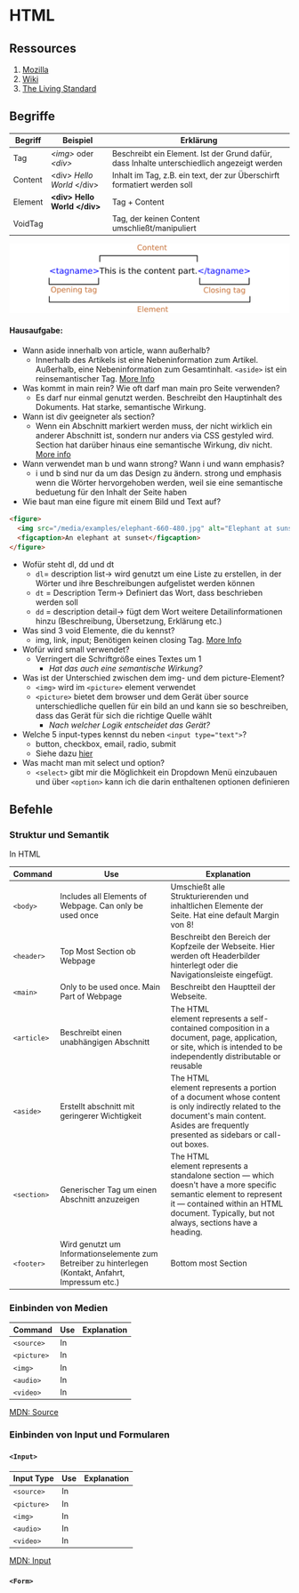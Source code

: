 # HTML

## Ressources

1. [Mozilla](https://developer.mozilla.org/en-US/)
1. [Wiki](https://en.wikipedia.org/wiki/List_of_XML_and_HTML_character_entity_references)
1. [The Living Standard](https://html.spec.whatwg.org/dev/)

## Begriffe

| Begriff | Beispiel                       | Erklärung                                                                                  |
| ------- | ------------------------------ | ------------------------------------------------------------------------------------------ |
| Tag     | _\<img>_ oder _\<div>_         | Beschreibt ein Element. Ist der Grund dafür, dass Inhalte unterschiedlich angezeigt werden |
| Content | \<div> _Hello World_ \</div>   | Inhalt im Tag, z.B. ein text, der zur Überschirft formatiert werden soll                   |
| Element | **\<div> Hello World \</div>** | Tag + Content                                                                              |
| VoidTag | <img src="" alt="">            | Tag, der keinen Content umschließt/manipuliert                                             |

![Element Struktur](/resources/html_element-structure.png)

#### Hausaufgabe:

- Wann aside innerhalb von article, wann außerhalb?
  - Innerhalb des Artikels ist eine Nebeninformation zum Artikel. Außerhalb, eine Nebeninformation zum Gesamtinhalt. `<aside>` ist ein reinsemantischer Tag. [More Info](http://html5doctor.com/aside-revisited/)
- Was kommt in main rein? Wie oft darf man main pro Seite verwenden?
  - Es darf nur einmal genutzt werden. Beschreibt den Hauptinhalt des Dokuments. Hat starke, semantische Wirkung.
- Wann ist div geeigneter als section?
  - Wenn ein Abschnitt markiert werden muss, der nicht wirklich ein anderer Abschnitt ist, sondern nur anders via CSS gestyled wird. Section hat darüber hinaus eine semantische Wirkung, div nicht. [More info](https://developer.mozilla.org/en-US/docs/Web/HTML/Element/section#Usage_notes)
- Wann verwendet man b und wann strong? Wann i und wann emphasis?
  - i und b sind nur da um das Design zu ändern. strong und emphasis wenn die Wörter hervorgehoben werden, weil sie eine semantische beduetung für den Inhalt der Seite haben
- Wie baut man eine figure mit einem Bild und Text auf?

```html
<figure>
  <img src="/media/examples/elephant-660-480.jpg" alt="Elephant at sunset" />
  <figcaption>An elephant at sunset</figcaption>
</figure>
```

- Wofür steht dl, dd und dt
  - `dl`= description list-> wird genutzt um eine Liste zu erstellen, in der Wörter und ihre Beschreibungen aufgelistet werden können
  - `dt` = Description Term-> Definiert das Wort, dass beschrieben werden soll
  - `dd` = description detail-> fügt dem Wort weitere Detailinformationen hinzu (Beschreibung, Übersetzung, Erklärung etc.)
- Was sind 3 void Elemente, die du kennst?
  - img, link, input; Benötigen keinen closing Tag. [More Info](https://html.spec.whatwg.org/dev/syntax.html#void-elements)
- Wofür wird small verwendet?
  - Verringert die Schriftgröße eines Textes um 1
    - _Hat das auch eine semantische Wirkung?_
- Was ist der Unterschied zwischen dem img- und dem picture-Element?
  - `<img>` wird im `<picture>` element verwendet
  - `<picture>` bietet dem browser und dem Gerät über source unterschiedliche quellen für ein bild an und kann sie so beschreiben, dass das Gerät für sich die richtige Quelle wählt
    - _Nach welcher Logik entscheidet das Gerät?_
- Welche 5 input-types kennst du neben `<input type="text">`?
  - button, checkbox, email, radio, submit
  - Siehe dazu [hier](https://developer.mozilla.org/en-US/docs/Web/HTML/Element/input)
- Was macht man mit select und option?
  - `<select>` gibt mir die Möglichkeit ein Dropdown Menü einzubauen und über `<option>` kann ich die darin enthaltenen optionen definieren

## Befehle

### Struktur und Semantik

In HTML

| Command     | Use                                                                                                  | Explanation                                                                                                                                                                                                               |
| ----------- | ---------------------------------------------------------------------------------------------------- | ------------------------------------------------------------------------------------------------------------------------------------------------------------------------------------------------------------------------- |
| `<body>`    | Includes all Elements of Webpage. Can only be used once                                              | Umschießt alle Strukturierenden und inhaltlichen Elemente der Seite. Hat eine default Margin von 8!                                                                                                                       |
| `<header>`  | Top Most Section ob Webpage                                                                          | Beschreibt den Bereich der Kopfzeile der Webseite. Hier werden oft Headerbilder hinterlegt oder die Navigationsleiste eingefügt.                                                                                          |
| `<main>`    | Only to be used once. Main Part of Webpage                                                           | Beschreibt den Hauptteil der Webseite.                                                                                                                                                                                    |
| `<article>` | Beschreibt einen unabhängigen Abschnitt                                                              | The HTML <article> element represents a self-contained composition in a document, page, application, or site, which is intended to be independently distributable or reusable                                             |
| `<aside>`   | Erstellt abschnitt mit geringerer Wichtigkeit                                                        | The HTML <aside> element represents a portion of a document whose content is only indirectly related to the document's main content. Asides are frequently presented as sidebars or call-out boxes.                       |
| `<section>` | Generischer Tag um einen Abschnitt anzuzeigen                                                        | The HTML <section> element represents a standalone section — which doesn't have a more specific semantic element to represent it — contained within an HTML document. Typically, but not always, sections have a heading. |
| `<footer>`  | Wird genutzt um Informationselemente zum Betreiber zu hinterlegen (Kontakt, Anfahrt, Impressum etc.) | Bottom most Section                                                                                                                                                                                                       |

### Einbinden von Medien

| Command     | Use | Explanation |
| ----------- | --- | ----------- |
| `<source>`  | In  |             |
| `<picture>` | In  |             |
| `<img>`     | In  |             |
| `<audio>`   | In  |             |
| `<video>`   | In  |             |

[MDN: Source](https://developer.mozilla.org/en-US/docs/Web/HTML/Element/source)

### Einbinden von Input und Formularen

#### `<Input>`

| Input Type  | Use | Explanation |
| ----------- | --- | ----------- |
| `<source>`  | In  |             |
| `<picture>` | In  |             |
| `<img>`     | In  |             |
| `<audio>`   | In  |             |
| `<video>`   | In  |             |

[MDN: Input](https://developer.mozilla.org/en-US/docs/Web/HTML/Element/input)

#### `<Form>`
